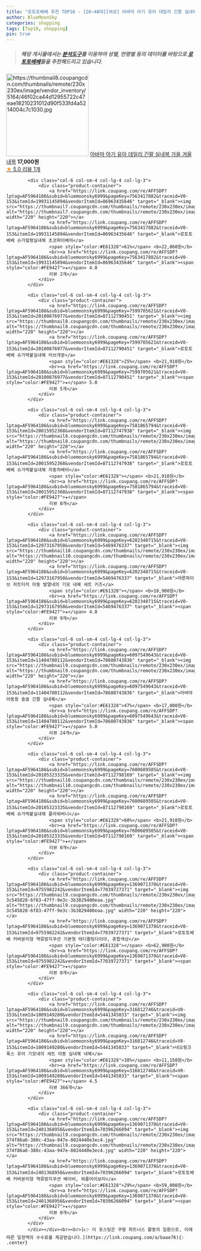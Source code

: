 ```yaml
---
title: "로토토베베 추천 TOP10 - [20~40대][여성] 아바마 아기 유아 데일리 긴팔 실내복 가을 겨울 내복"
author: BlueMoonSky
categories: shopping
tags: [Top10, shopping]
pin: true
---
```


> ##### 해당 게시물에서는 [**분석도구**](https://itemscout.io/)를 이용하여 **성별**, **연령별** 등의 데이터를 바탕으로 [**로토토베베**](https://link.coupang.com/a/baae76)들을 추천해드리고 있습니다.
<div class="container"><div class="row">
            <div class="col-6 col-sm-4 col-lg-4 col-lg-3">
                <div class="product-container">
                    <a href="https://link.coupang.com/re/AFFSDP?lptag=AF5964186&subid=bluemoonsky6999&pageKey=6072352392&traceid=V0-153&itemId=11216760691&vendorItemId=78680845058" target="_blank"><img src="https://thumbnail8.coupangcdn.com/thumbnails/remote/230x230ex/image/vendor_inventory/5164/46f02ca44d12955722c47eae18210231012d90f533fd4a5214004c7c1030.jpg" alt="https://thumbnail8.coupangcdn.com/thumbnails/remote/230x230ex/image/vendor_inventory/5164/46f02ca44d12955722c47eae18210231012d90f533fd4a5214004c7c1030.jpg" width="220" height="220"></a>
                    <a href="https://link.coupang.com/re/AFFSDP?lptag=AF5964186&subid=bluemoonsky6999&pageKey=6072352392&traceid=V0-153&itemId=11216760691&vendorItemId=78680845058" target="_blank">아바마 아기 유아 데일리 긴팔 실내복 가을 겨울 내복</a>
                    <span style="color:#E61328"></span> <b>17,000원</b>
                    <br><a href="https://link.coupang.com/re/AFFSDP?lptag=AF5964186&subid=bluemoonsky6999&pageKey=6072352392&traceid=V0-153&itemId=11216760691&vendorItemId=78680845058" target="_blank"><span style="color:#FE9427">★</span> 5.0
                    리뷰 1개</a>
                </div>
            </div>
            
            <div class="col-6 col-sm-4 col-lg-4 col-lg-3">
                <div class="product-container">
                    <a href="https://link.coupang.com/re/AFFSDP?lptag=AF5964186&subid=bluemoonsky6999&pageKey=7563417882&traceid=V0-153&itemId=19931145894&vendorItemId=86963435646" target="_blank"><img src="https://thumbnail7.coupangcdn.com/thumbnails/remote/230x230ex/image/vendor_inventory/b708/a659d385cc8ca7bd844bca50c1cf5f39fd3a16d13509d9563ce844fca480.jpg" alt="https://thumbnail7.coupangcdn.com/thumbnails/remote/230x230ex/image/vendor_inventory/b708/a659d385cc8ca7bd844bca50c1cf5f39fd3a16d13509d9563ce844fca480.jpg" width="220" height="220"></a>
                    <a href="https://link.coupang.com/re/AFFSDP?lptag=AF5964186&subid=bluemoonsky6999&pageKey=7563417882&traceid=V0-153&itemId=19931145894&vendorItemId=86963435646" target="_blank">로토토베베 슈가헐랭실내복 초코파이베어</a>
                    <span style="color:#E61328">61%</span> <b>22,060원</b>
                    <br><a href="https://link.coupang.com/re/AFFSDP?lptag=AF5964186&subid=bluemoonsky6999&pageKey=7563417882&traceid=V0-153&itemId=19931145894&vendorItemId=86963435646" target="_blank"><span style="color:#FE9427">★</span> 4.0
                    리뷰 2개</a>
                </div>
            </div>
            
            <div class="col-6 col-sm-4 col-lg-4 col-lg-3">
                <div class="product-container">
                    <a href="https://link.coupang.com/re/AFFSDP?lptag=AF5964186&subid=bluemoonsky6999&pageKey=7599705621&traceid=V0-153&itemId=20100876977&vendorItemId=87112790451" target="_blank"><img src="https://thumbnail8.coupangcdn.com/thumbnails/remote/230x230ex/image/vendor_inventory/bb10/1ed66648ef1b04b15787f4bcde574db664bb3cb060631b50514fd57bfe86.jpg" alt="https://thumbnail8.coupangcdn.com/thumbnails/remote/230x230ex/image/vendor_inventory/bb10/1ed66648ef1b04b15787f4bcde574db664bb3cb060631b50514fd57bfe86.jpg" width="220" height="220"></a>
                    <a href="https://link.coupang.com/re/AFFSDP?lptag=AF5964186&subid=bluemoonsky6999&pageKey=7599705621&traceid=V0-153&itemId=20100876977&vendorItemId=87112790451" target="_blank">로토토베베 슈가딱붙실내복 러브개꿍</a>
                    <span style="color:#E61328">25%</span> <b>21,910원</b>
                    <br><a href="https://link.coupang.com/re/AFFSDP?lptag=AF5964186&subid=bluemoonsky6999&pageKey=7599705621&traceid=V0-153&itemId=20100876977&vendorItemId=87112790451" target="_blank"><span style="color:#FE9427">★</span> 5.0
                    리뷰 5개</a>
                </div>
            </div>
            
            <div class="col-6 col-sm-4 col-lg-4 col-lg-3">
                <div class="product-container">
                    <a href="https://link.coupang.com/re/AFFSDP?lptag=AF5964186&subid=bluemoonsky6999&pageKey=7581865794&traceid=V0-153&itemId=20015952368&vendorItemId=87112747938" target="_blank"><img src="https://thumbnail8.coupangcdn.com/thumbnails/remote/230x230ex/image/vendor_inventory/653d/cf764ada0bf517be323f815f0e78c4ab0b7ef93f781a74b219b71c60409c.jpg" alt="https://thumbnail8.coupangcdn.com/thumbnails/remote/230x230ex/image/vendor_inventory/653d/cf764ada0bf517be323f815f0e78c4ab0b7ef93f781a74b219b71c60409c.jpg" width="220" height="220"></a>
                    <a href="https://link.coupang.com/re/AFFSDP?lptag=AF5964186&subid=bluemoonsky6999&pageKey=7581865794&traceid=V0-153&itemId=20015952368&vendorItemId=87112747938" target="_blank">로토토베베 슈가딱붙실내복 자동차베어</a>
                    <span style="color:#E61328"></span> <b>21,910원</b>
                    <br><a href="https://link.coupang.com/re/AFFSDP?lptag=AF5964186&subid=bluemoonsky6999&pageKey=7581865794&traceid=V0-153&itemId=20015952368&vendorItemId=87112747938" target="_blank"><span style="color:#FE9427">★</span> 
                    리뷰 0개</a>
                </div>
            </div>
            
            <div class="col-6 col-sm-4 col-lg-4 col-lg-3">
                <div class="product-container">
                    <a href="https://link.coupang.com/re/AFFSDP?lptag=AF5964186&subid=bluemoonsky6999&pageKey=6202340715&traceid=V0-153&itemId=12973167950&vendorItemId=5469476337" target="_blank"><img src="https://thumbnail10.coupangcdn.com/thumbnails/remote/230x230ex/image/vendor_inventory/fe1b/9e142d5b49642e99a50519367410dbddacdec067984e26108e0d615c15fd.jpg" alt="https://thumbnail10.coupangcdn.com/thumbnails/remote/230x230ex/image/vendor_inventory/fe1b/9e142d5b49642e99a50519367410dbddacdec067984e26108e0d615c15fd.jpg" width="220" height="220"></a>
                    <a href="https://link.coupang.com/re/AFFSDP?lptag=AF5964186&subid=bluemoonsky6999&pageKey=6202340715&traceid=V0-153&itemId=12973167950&vendorItemId=5469476337" target="_blank">마른파이브 히트터치 아동 발열내의 기모 내복 세트 키즈</a>
                    <span style="color:#E61328"></span> <b>18,900원</b>
                    <br><a href="https://link.coupang.com/re/AFFSDP?lptag=AF5964186&subid=bluemoonsky6999&pageKey=6202340715&traceid=V0-153&itemId=12973167950&vendorItemId=5469476337" target="_blank"><span style="color:#FE9427">★</span> 4.0
                    리뷰 9개</a>
                </div>
            </div>
            
            <div class="col-6 col-sm-4 col-lg-4 col-lg-3">
                <div class="product-container">
                    <a href="https://link.coupang.com/re/AFFSDP?lptag=AF5964186&subid=bluemoonsky6999&pageKey=6097549643&traceid=V0-153&itemId=11404780112&vendorItemId=78680743836" target="_blank"><img src="https://thumbnail9.coupangcdn.com/thumbnails/remote/230x230ex/image/vendor_inventory/cbed/6c1f78826e9f592991b5776d548b24fbb26aabccf673877a3c6ddc22644d.jpg" alt="https://thumbnail9.coupangcdn.com/thumbnails/remote/230x230ex/image/vendor_inventory/cbed/6c1f78826e9f592991b5776d548b24fbb26aabccf673877a3c6ddc22644d.jpg" width="220" height="220"></a>
                    <a href="https://link.coupang.com/re/AFFSDP?lptag=AF5964186&subid=bluemoonsky6999&pageKey=6097549643&traceid=V0-153&itemId=11404780112&vendorItemId=78680743836" target="_blank">아바마 아동용 솔솔 긴팔 실내복</a>
                    <span style="color:#E61328">47%</span> <b>17,000원</b>
                    <br><a href="https://link.coupang.com/re/AFFSDP?lptag=AF5964186&subid=bluemoonsky6999&pageKey=6097549643&traceid=V0-153&itemId=11404780112&vendorItemId=78680743836" target="_blank"><span style="color:#FE9427">★</span> 5.0
                    리뷰 24개</a>
                </div>
            </div>
            
            <div class="col-6 col-sm-4 col-lg-4 col-lg-3">
                <div class="product-container">
                    <a href="https://link.coupang.com/re/AFFSDP?lptag=AF5964186&subid=bluemoonsky6999&pageKey=7600689505&traceid=V0-153&itemId=20105323335&vendorItemId=87112798169" target="_blank"><img src="https://thumbnail10.coupangcdn.com/thumbnails/remote/230x230ex/image/vendor_inventory/e9b8/ee972d93c3afc0a86b5af833b24a2748fb6f31d43e17c756784442d8ee62.jpg" alt="https://thumbnail10.coupangcdn.com/thumbnails/remote/230x230ex/image/vendor_inventory/e9b8/ee972d93c3afc0a86b5af833b24a2748fb6f31d43e17c756784442d8ee62.jpg" width="220" height="220"></a>
                    <a href="https://link.coupang.com/re/AFFSDP?lptag=AF5964186&subid=bluemoonsky6999&pageKey=7600689505&traceid=V0-153&itemId=20105323335&vendorItemId=87112798169" target="_blank">로토토베베 슈가딱붙실내복 플라워버니</a>
                    <span style="color:#E61328">60%</span> <b>21,910원</b>
                    <br><a href="https://link.coupang.com/re/AFFSDP?lptag=AF5964186&subid=bluemoonsky6999&pageKey=7600689505&traceid=V0-153&itemId=20105323335&vendorItemId=87112798169" target="_blank"><span style="color:#FE9427">★</span> 
                    리뷰 0개</a>
                </div>
            </div>
            
            <div class="col-6 col-sm-4 col-lg-4 col-lg-3">
                <div class="product-container">
                    <a href="https://link.coupang.com/re/AFFSDP?lptag=AF5964186&subid=bluemoonsky6999&pageKey=1369071370&traceid=V0-153&itemId=9755982242&vendorItemId=77039727371" target="_blank"><img src="https://thumbnail9.coupangcdn.com/thumbnails/remote/230x230ex/image/retail/images/625559818623151-3c545828-6f83-47ff-9e3c-3b3829400eaa.jpg" alt="https://thumbnail9.coupangcdn.com/thumbnails/remote/230x230ex/image/retail/images/625559818623151-3c545828-6f83-47ff-9e3c-3b3829400eaa.jpg" width="220" height="220"></a>
                    <a href="https://link.coupang.com/re/AFFSDP?lptag=AF5964186&subid=bluemoonsky6999&pageKey=1369071370&traceid=V0-153&itemId=9755982242&vendorItemId=77039727371" target="_blank">로토토베베 커버분리형 역류방지쿠션 기본형 테디퀼팅다이아, 혼합색상</a>
                    <span style="color:#E61328"></span> <b>62,900원</b>
                    <br><a href="https://link.coupang.com/re/AFFSDP?lptag=AF5964186&subid=bluemoonsky6999&pageKey=1369071370&traceid=V0-153&itemId=9755982242&vendorItemId=77039727371" target="_blank"><span style="color:#FE9427">★</span> 
                    리뷰 0개</a>
                </div>
            </div>
            
            <div class="col-6 col-sm-4 col-lg-4 col-lg-3">
                <div class="product-container">
                    <a href="https://link.coupang.com/re/AFFSDP?lptag=AF5964186&subid=bluemoonsky6999&pageKey=316812746&traceid=V0-153&itemId=1009149280&vendorItemId=5441345833" target="_blank"><img src="https://thumbnail9.coupangcdn.com/thumbnails/remote/230x230ex/image/vendor_inventory/c895/920d9e6a000d44908e910e35b05af981542e37760147feb6a6917d92df80.jpg" alt="https://thumbnail9.coupangcdn.com/thumbnails/remote/230x230ex/image/vendor_inventory/c895/920d9e6a000d44908e910e35b05af981542e37760147feb6a6917d92df80.jpg" width="220" height="220"></a>
                    <a href="https://link.coupang.com/re/AFFSDP?lptag=AF5964186&subid=bluemoonsky6999&pageKey=316812746&traceid=V0-153&itemId=1009149280&vendorItemId=5441345833" target="_blank">네오핑크 폭스 유아 기모내의 세트 아동 실내복 내복</a>
                    <span style="color:#E61328">38%</span> <b>11,150원</b>
                    <br><a href="https://link.coupang.com/re/AFFSDP?lptag=AF5964186&subid=bluemoonsky6999&pageKey=316812746&traceid=V0-153&itemId=1009149280&vendorItemId=5441345833" target="_blank"><span style="color:#FE9427">★</span> 4.5
                    리뷰 366개</a>
                </div>
            </div>
            
            <div class="col-6 col-sm-4 col-lg-4 col-lg-3">
                <div class="product-container">
                    <a href="https://link.coupang.com/re/AFFSDP?lptag=AF5964186&subid=bluemoonsky6999&pageKey=1369071370&traceid=V0-153&itemId=2401368956&vendorItemId=70396266094" target="_blank"><img src="https://thumbnail9.coupangcdn.com/thumbnails/remote/230x230ex/image/retail/images/623562922556076-374f86a6-380c-43aa-947e-8024440e3ec4.jpg" alt="https://thumbnail9.coupangcdn.com/thumbnails/remote/230x230ex/image/retail/images/623562922556076-374f86a6-380c-43aa-947e-8024440e3ec4.jpg" width="220" height="220"></a>
                    <a href="https://link.coupang.com/re/AFFSDP?lptag=AF5964186&subid=bluemoonsky6999&pageKey=1369071370&traceid=V0-153&itemId=2401368956&vendorItemId=70396266094" target="_blank">로토토베베 커버분리형 역류방지쿠션 베이비, 와플아이보리</a>
                    <span style="color:#E61328">29%</span> <b>59,000원</b>
                    <br><a href="https://link.coupang.com/re/AFFSDP?lptag=AF5964186&subid=bluemoonsky6999&pageKey=1369071370&traceid=V0-153&itemId=2401368956&vendorItemId=70396266094" target="_blank"><span style="color:#FE9427">★</span> 
                    리뷰 0개</a>
                </div>
            </div>
            </div></div><br><br>[👉 이 포스팅은 쿠팡 파트너스 활동의 일환으로, 이에 따른 일정액의 수수료를 제공받습니다.](https://link.coupang.com/a/baae76){: .center}